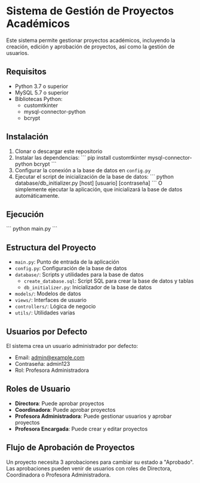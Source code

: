 # Sistema de Gestión de Proyectos Académicos

Este sistema permite gestionar proyectos académicos, incluyendo la creación, edición y aprobación de proyectos, así como la gestión de usuarios.

## Requisitos

- Python 3.7 o superior
- MySQL 5.7 o superior
- Bibliotecas Python:
  - customtkinter
  - mysql-connector-python
  - bcrypt

## Instalación

1. Clonar o descargar este repositorio
2. Instalar las dependencias:
   \`\`\`
   pip install customtkinter mysql-connector-python bcrypt
   \`\`\`
3. Configurar la conexión a la base de datos en `config.py`
4. Ejecutar el script de inicialización de la base de datos:
   \`\`\`
   python database/db_initializer.py [host] [usuario] [contraseña]
   \`\`\`
   O simplemente ejecutar la aplicación, que inicializará la base de datos automáticamente.

## Ejecución

\`\`\`
python main.py
\`\`\`

## Estructura del Proyecto

- `main.py`: Punto de entrada de la aplicación
- `config.py`: Configuración de la base de datos
- `database/`: Scripts y utilidades para la base de datos
  - `create_database.sql`: Script SQL para crear la base de datos y tablas
  - `db_initializer.py`: Inicializador de la base de datos
- `models/`: Modelos de datos
- `views/`: Interfaces de usuario
- `controllers/`: Lógica de negocio
- `utils/`: Utilidades varias

## Usuarios por Defecto

El sistema crea un usuario administrador por defecto:

- Email: admin@example.com
- Contraseña: admin123
- Rol: Profesora Administradora

## Roles de Usuario

- **Directora**: Puede aprobar proyectos
- **Coordinadora**: Puede aprobar proyectos
- **Profesora Administradora**: Puede gestionar usuarios y aprobar proyectos
- **Profesora Encargada**: Puede crear y editar proyectos

## Flujo de Aprobación de Proyectos

Un proyecto necesita 3 aprobaciones para cambiar su estado a "Aprobado". Las aprobaciones pueden venir de usuarios con roles de Directora, Coordinadora o Profesora Administradora.
